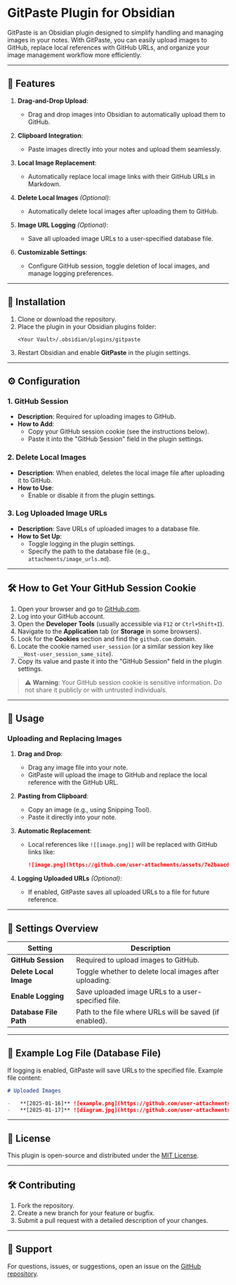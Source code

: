 # GitPaste Plugin for Obsidian

GitPaste is an Obsidian plugin designed to simplify handling and managing images in your notes. With GitPaste, you can easily upload images to GitHub, replace local references with GitHub URLs, and organize your image management workflow more efficiently.

---

## 🎯 Features

1. **Drag-and-Drop Upload**:

    - Drag and drop images into Obsidian to automatically upload them to GitHub.

2. **Clipboard Integration**:

    - Paste images directly into your notes and upload them seamlessly.

3. **Local Image Replacement**:

    - Automatically replace local image links with their GitHub URLs in Markdown.

4. **Delete Local Images** _(Optional)_:

    - Automatically delete local images after uploading them to GitHub.

5. **Image URL Logging** _(Optional)_:

    - Save all uploaded image URLs to a user-specified database file.

6. **Customizable Settings**:
    - Configure GitHub session, toggle deletion of local images, and manage logging preferences.

---

## 🚀 Installation

1. Clone or download the repository.
2. Place the plugin in your Obsidian plugins folder:
    ```
    <Your Vault>/.obsidian/plugins/gitpaste
    ```
3. Restart Obsidian and enable **GitPaste** in the plugin settings.

---

## ⚙️ Configuration

### 1. **GitHub Session**

-   **Description**: Required for uploading images to GitHub.
-   **How to Add**:
    -   Copy your GitHub session cookie (see the instructions below).
    -   Paste it into the "GitHub Session" field in the plugin settings.

### 2. **Delete Local Images**

-   **Description**: When enabled, deletes the local image file after uploading it to GitHub.
-   **How to Use**:
    -   Enable or disable it from the plugin settings.

### 3. **Log Uploaded Image URLs**

-   **Description**: Save URLs of uploaded images to a database file.
-   **How to Set Up**:
    -   Toggle logging in the plugin settings.
    -   Specify the path to the database file (e.g., `attachments/image_urls.md`).

---

## 🛠️ How to Get Your GitHub Session Cookie

1. Open your browser and go to [GitHub.com](https://github.com/).
2. Log into your GitHub account.
3. Open the **Developer Tools** (usually accessible via `F12` or `Ctrl+Shift+I`).
4. Navigate to the **Application** tab (or **Storage** in some browsers).
5. Look for the **Cookies** section and find the `github.com` domain.
6. Locate the cookie named `user_session` (or a similar session key like `__Host-user_session_same_site`).
7. Copy its value and paste it into the "GitHub Session" field in the plugin settings.

> ⚠️ **Warning**: Your GitHub session cookie is sensitive information. Do not share it publicly or with untrusted individuals.

---

## 📝 Usage

### Uploading and Replacing Images

1. **Drag and Drop**:

    - Drag any image file into your note.
    - GitPaste will upload the image to GitHub and replace the local reference with the GitHub URL.

2. **Pasting from Clipboard**:

    - Copy an image (e.g., using Snipping Tool).
    - Paste it directly into your note.

3. **Automatic Replacement**:

    - Local references like `![[image.png]]` will be replaced with GitHub links like:
        ```markdown
        ![image.png](https://github.com/user-attachments/assets/7e2baacd-21b1-4f8f-b502-32d2cbd5)
        ```

4. **Logging Uploaded URLs** _(Optional)_:
    - If enabled, GitPaste saves all uploaded URLs to a file for future reference.

---

## 🔧 Settings Overview

| Setting                | Description                                             |
| ---------------------- | ------------------------------------------------------- |
| **GitHub Session**     | Required to upload images to GitHub.                    |
| **Delete Local Image** | Toggle whether to delete local images after uploading.  |
| **Enable Logging**     | Save uploaded image URLs to a user-specified file.      |
| **Database File Path** | Path to the file where URLs will be saved (if enabled). |

---

## 📂 Example Log File (Database File)

If logging is enabled, GitPaste will save URLs to the specified file. Example file content:

```markdown
# Uploaded Images

-   **[2025-01-16]** ![example.png](https://github.com/user-attachments/assets/7e2baacd-21b1-4f8f-b502-32d2cbd5)
-   **[2025-01-17]** ![diagram.jpg](https://github.com/user-attachments/assets/7e2baacd-21b1-4f8f-b502)
```

---

## 📜 License

This plugin is open-source and distributed under the [MIT License](LICENSE).

---

## 🛠️ Contributing

1. Fork the repository.
2. Create a new branch for your feature or bugfix.
3. Submit a pull request with a detailed description of your changes.

---

## 💬 Support

For questions, issues, or suggestions, open an issue on the [GitHub repository](https://github.com/keptcodes/gitpaste).
